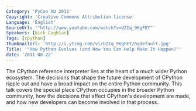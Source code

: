 ```yaml
---
Category: 'PyCon AU 2011'
Copyright: 'Creative Commons Attribution license'
Language: 'English'
SourceUrl: '"http://www.youtube.com/watch?v=UZIq_9KgFEY"'
Speakers: [Nick Coghlan]
Tags: [cpython]
ThumbnailUrl: 'http://i.ytimg.com/vi/UZIq_9KgFEY/hqdefault.jpg'
Title: '"How Python Evolves (and How You Can Help Make It Happen)"'
date: '2011-08-22'
---
```

The CPython reference interpreter lies at the heart of a much wider Python
ecosystem. The decisions that shape the future development of CPython ripple
out and have a broad impact on the entire Python community. This talk covers
the special place CPython occupies in the broader Python community, how the
decisions that affect CPython's development are made, and how new developers
can become involved in that process..

